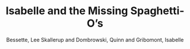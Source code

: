 ---
type: 'article'
pubkey: 'DSCM04'
author: 'Bessette, Lee Skallerup and Dombrowski, Quinn and Gribomont, Isabelle'
title: "Isabelle and the Missing Spaghetti-O’s"
journal: 'The Data-Sitters Club'
volume: 'M04'
url: 'https://datasittersclub.github.io/site/dscm4.html'
year: 2021
project: 'data-sitters-club'
---